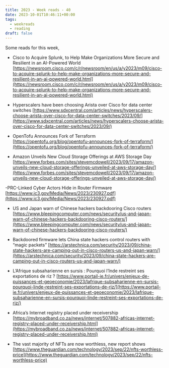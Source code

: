 ```yaml
---
title: 2023 - Week reads - 40
date: 2023-10-01T10:46:11+00:00
tags:
  - weekreads
  - reading
draft: false
---
```


Some reads for this week,

- Cisco to Acquire Splunk, to Help Make Organizations More Secure and Resilient in an AI-Powered World
[https://newsroom.cisco.com/c/r/newsroom/en/us/a/y2023/m09/cisco-to-acquire-splunk-to-help-make-organizations-more-secure-and-resilient-in-an-ai-powered-world.html](https://newsroom.cisco.com/c/r/newsroom/en/us/a/y2023/m09/cisco-to-acquire-splunk-to-help-make-organizations-more-secure-and-resilient-in-an-ai-powered-world.html)

- Hyperscalers have been choosing Arista over Cisco for data center switches
[https://www.sdxcentral.com/articles/news/hyperscalers-choose-arista-over-cisco-for-data-center-switches/2023/09/](https://www.sdxcentral.com/articles/news/hyperscalers-choose-arista-over-cisco-for-data-center-switches/2023/09/)

- OpenTofu Announces Fork of Terraform
[https://opentofu.org/blog/opentofu-announces-fork-of-terraform/](https://opentofu.org/blog/opentofu-announces-fork-of-terraform/)

- Amazon Unveils New Cloud Storage Offerings at AWS Storage Day
[https://www.forbes.com/sites/stevemcdowell/2023/09/17/amazon-unveils-new-cloud-storage-offerings-unveiled-at-aws-storage-day/](https://www.forbes.com/sites/stevemcdowell/2023/09/17/amazon-unveils-new-cloud-storage-offerings-unveiled-at-aws-storage-day/)

-PRC-Linked Cyber Actors Hide in Router Firmware
[https://www.ic3.gov/Media/News/2023/230927.pdf](https://www.ic3.gov/Media/News/2023/230927.pdf)

- US and Japan warn of Chinese hackers backdooring Cisco routers
[https://www.bleepingcomputer.com/news/security/us-and-japan-warn-of-chinese-hackers-backdooring-cisco-routers/](https://www.bleepingcomputer.com/news/security/us-and-japan-warn-of-chinese-hackers-backdooring-cisco-routers/)

- Backdoored firmware lets China state hackers control routers with “magic packets”
[https://arstechnica.com/security/2023/09/china-state-hackers-are-camping-out-in-cisco-routers-us-and-japan-warn/](https://arstechnica.com/security/2023/09/china-state-hackers-are-camping-out-in-cisco-routers-us-and-japan-warn/)

- L’Afrique subsaharienne en sursis : Pourquoi l’Inde restreint ses exportations de riz ?
[https://www.portail-ie.fr/univers/enjeux-de-puissances-et-geoeconomie/2023/lafrique-subsaharienne-en-sursis-pourquoi-linde-restreint-ses-exportations-de-riz/](https://www.portail-ie.fr/univers/enjeux-de-puissances-et-geoeconomie/2023/lafrique-subsaharienne-en-sursis-pourquoi-linde-restreint-ses-exportations-de-riz/)

- Africa’s Internet registry placed under receivership
[https://mybroadband.co.za/news/internet/507882-africas-internet-registry-placed-under-receivership.html](https://mybroadband.co.za/news/internet/507882-africas-internet-registry-placed-under-receivership.html)

- The vast majority of NFTs are now worthless, new report shows
[https://www.theguardian.com/technology/2023/sep/22/nfts-worthless-price](https://www.theguardian.com/technology/2023/sep/22/nfts-worthless-price)
